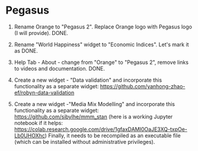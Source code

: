 # Pegasus
1) Rename Orange to "Pegasus 2". Replace Orange logo with Pegasus logo (I will provide). DONE.

2) Rename "World Happiness" widget to "Economic Indices". Let's mark it as DONE.

3) Help Tab - About - change from "Orange" to "Pegasus 2", remove links to videos and documentation. DONE.

4) Create a new widget - "Data validation" and incorporate this functionality as a separate widget: https://github.com/yanhong-zhao-ef/robyn-data-validation

5) Create a new widget -"Media Mix Modelling" and incorporate this functionality as a separate widget: https://github.com/sibylhe/mmm_stan
(here is a working Jupyter notebook if it helps: https://colab.research.google.com/drive/1gfaxDAMI0OaJE3XQ-txpOe-Lb0UHOXhc)
Finally, it needs to be recompiled as an executable file (which can be installed without administrative privileges).
